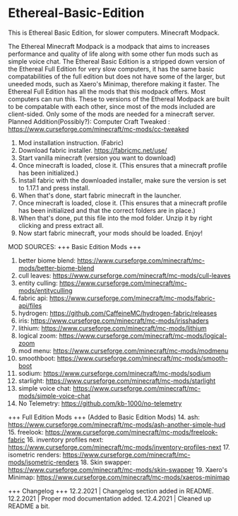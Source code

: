 # Ethereal-Basic-Edition
This is Ethereal Basic Edition, for slower computers. Minecraft Modpack.

The Ethereal Minecraft Modpack is a modpack that aims to increases performance and quality of life along with some other fun mods such as simple voice chat. 
The Ethereal Basic Edition is a stripped down version of the Ethereal Full Edition for very slow computers, it has the same basic compatabilities of the full edition but does not have some of the larger, but uneeded mods, such as Xaero's Minimap, therefore making it faster.
The Ethereal Full Edition has all the mods that this modpack offers. Most computers can run this.
These to versions of the Ethereal Modpack are built to be compatable with each other, since most of the mods included are client-sided. Only some of the mods are needed for a minecraft server.
Planned Addition(Possibly?): Computer Craft Tweaked : https://www.curseforge.com/minecraft/mc-mods/cc-tweaked

1. Mod installation instruction. (Fabric)
2. Download fabric installer. https://fabricmc.net/use/
3. Start vanilla minecraft (version you want to download)
4. Once minecraft is loaded, close it. (This ensures that a minecraft profile has been initialized.)
5. Install fabric with the downloaded installer, make sure the version is set to 1.17.1 and press install.
6. When that's done, start fabric minecraft in the launcher.
7. Once minecraft is loaded, close it. (This ensures that a minecraft profile has been initialized and that the correct folders are in place.)
8. When that's done, put this file into the mod folder. Unzip it by right clicking and press extract all.
9. Now start fabric minecraft, your mods should be loaded. Enjoy!

MOD SOURCES:
+++ Basic Edition Mods +++
1. better biome blend: https://www.curseforge.com/minecraft/mc-mods/better-biome-blend
2. cull leaves: https://www.curseforge.com/minecraft/mc-mods/cull-leaves
3. entity culling: https://www.curseforge.com/minecraft/mc-mods/entityculling
3. fabric api: https://www.curseforge.com/minecraft/mc-mods/fabric-api/files
4. hydrogen: https://github.com/CaffeineMC/hydrogen-fabric/releases
5. iris: https://www.curseforge.com/minecraft/mc-mods/irisshaders
6. lithium: https://www.curseforge.com/minecraft/mc-mods/lithium
7. logical zoom: https://www.curseforge.com/minecraft/mc-mods/logical-zoom 
8. mod menu: https://www.curseforge.com/minecraft/mc-mods/modmenu
9. smoothboot: https://www.curseforge.com/minecraft/mc-mods/smooth-boot
10. sodium: https://www.curseforge.com/minecraft/mc-mods/sodium
11. starlight: https://www.curseforge.com/minecraft/mc-mods/starlight
12. simple voice chat: https://www.curseforge.com/minecraft/mc-mods/simple-voice-chat
13. No Telemetry: https://github.com/kb-1000/no-telemetry

+++ Full Edition Mods +++ (Added to Basic Edition Mods)
14. ash: https://www.curseforge.com/minecraft/mc-mods/ash-another-simple-hud
15. freelook: https://www.curseforge.com/minecraft/mc-mods/freelook-fabric
16. inventory profiles next: https://www.curseforge.com/minecraft/mc-mods/inventory-profiles-next
17. isometric renders: https://www.curseforge.com/minecraft/mc-mods/isometric-renders
18. Skin swapper: https://www.curseforge.com/minecraft/mc-mods/skin-swapper
19. Xaero's Minimap: https://www.curseforge.com/minecraft/mc-mods/xaeros-minimap

+++ Changelog +++
12.2.2021 | Changelog section added in README.
12.2.2021 | Proper mod documentation added.
12.4.2021 | Cleaned up README a bit.

